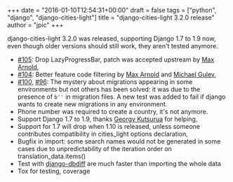 +++
date = "2016-01-10T12:54:31+00:00"
draft = false
tags = ["python", "django", "django-cities-light"]
title = "django-cities-light 3.2.0 release"
author = "jpic"
+++

django-cities-light 3.2.0 was released, supporting Django 1.7 to 1.9 now, even though older versions should still work, they aren't tested anymore.

- [#105](https://github.com/yourlabs/django-cities-light/pull/105): Drop LazyProgressBar, patch was accepted upstream by
  [Max Arnold](https://github.com/max-arnold),
- [#104](https://github.com/yourlabs/django-cities-light/pull/104): Better feature code filtering by [Max Arnold](https://github.com/max-arnold) and [Michael Gulev](https://github.com/greenday2),
- [#100](https://github.com/yourlabs/django-cities-light/issues/100), [#96](https://github.com/yourlabs/django-cities-light/issues/96): The mystery about migrations appearing in some
  environments but not others has been solved: it was due to the
  presence of `b''` in migration files. A new test was added to fail if
  django wants to create new migrations in any environment.
- Phone number was required to create a country, it's not anymore.
- Support Django 1.7 to 1.9, thanks [Georgy Kutsurua](https://github.com/suquant) for helping,
- Support for 1.7 will drop when 1.10 is released, unless someone
  contributes compatibility in cities_light options declaration,
- Bugfix in import: some search names would not be generated in some
  cases due to unpredictability of the iteration order on
  translation_data.items()
- Test with [django-dbdiff](https://github.com/yourlabs/django-dbdiff) are much faster than importing the whole data
- Tox for testing, coverage
